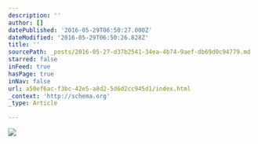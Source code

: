 ```yaml
---
description: ''
author: []
datePublished: '2016-05-29T06:50:27.000Z'
dateModified: '2016-05-29T06:50:26.828Z'
title: ''
sourcePath: _posts/2016-05-27-d37b2541-34ea-4b74-9aef-db69d0c94779.md
starred: false
inFeed: true
hasPage: true
inNav: false
url: a50ef6ac-f3bc-42e5-a8d2-5d6d2cc945d1/index.html
_context: 'http://schema.org'
_type: Article

---
```

![](https://the-grid-user-content.s3-us-west-2.amazonaws.com/d0347da1-f088-4e81-a367-30bef61e10ac.jpg)